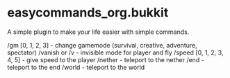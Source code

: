# easycommands_org.bukkit
A simple plugin to make your life easier with simple commands.

/gm [0, 1, 2, 3] - change gamemode (survival, creative, adventure, spectator)
/vanish or /v - invisible mode for player and fly
/speed [0, 1, 2, 3, 4, 5] - give speed to the player
/nether - teleport to the nether
/end - teleport to the end
/world - teleport to the world
